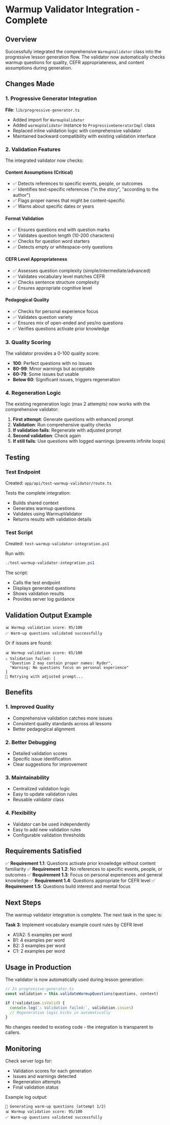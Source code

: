 # Warmup Validator Integration - Complete

## Overview

Successfully integrated the comprehensive `WarmupValidator` class into the progressive lesson generation flow. The validator now automatically checks warmup questions for quality, CEFR appropriateness, and content assumptions during generation.

## Changes Made

### 1. Progressive Generator Integration

**File**: `lib/progressive-generator.ts`

- Added import for `WarmupValidator`
- Added `warmupValidator` instance to `ProgressiveGeneratorImpl` class
- Replaced inline validation logic with comprehensive validator
- Maintained backward compatibility with existing validation interface

### 2. Validation Features

The integrated validator now checks:

#### Content Assumptions (Critical)
- ✅ Detects references to specific events, people, or outcomes
- ✅ Identifies text-specific references ("in the story", "according to the author")
- ✅ Flags proper names that might be content-specific
- ✅ Warns about specific dates or years

#### Format Validation
- ✅ Ensures questions end with question marks
- ✅ Validates question length (10-200 characters)
- ✅ Checks for question word starters
- ✅ Detects empty or whitespace-only questions

#### CEFR Level Appropriateness
- ✅ Assesses question complexity (simple/intermediate/advanced)
- ✅ Validates vocabulary level matches CEFR
- ✅ Checks sentence structure complexity
- ✅ Ensures appropriate cognitive level

#### Pedagogical Quality
- ✅ Checks for personal experience focus
- ✅ Validates question variety
- ✅ Ensures mix of open-ended and yes/no questions
- ✅ Verifies questions activate prior knowledge

### 3. Quality Scoring

The validator provides a 0-100 quality score:
- **100**: Perfect questions with no issues
- **80-99**: Minor warnings but acceptable
- **60-79**: Some issues but usable
- **Below 60**: Significant issues, triggers regeneration

### 4. Regeneration Logic

The existing regeneration logic (max 2 attempts) now works with the comprehensive validator:

1. **First attempt**: Generate questions with enhanced prompt
2. **Validation**: Run comprehensive quality checks
3. **If validation fails**: Regenerate with adjusted prompt
4. **Second validation**: Check again
5. **If still fails**: Use questions with logged warnings (prevents infinite loops)

## Testing

### Test Endpoint

Created: `app/api/test-warmup-validator/route.ts`

Tests the complete integration:
- Builds shared context
- Generates warmup questions
- Validates using WarmupValidator
- Returns results with validation details

### Test Script

Created: `test-warmup-validator-integration.ps1`

Run with:
```powershell
./test-warmup-validator-integration.ps1
```

The script:
- Calls the test endpoint
- Displays generated questions
- Shows validation results
- Provides server log guidance

## Validation Output Example

```
📊 Warmup validation score: 95/100
✅ Warm-up questions validated successfully
```

Or if issues are found:
```
📊 Warmup validation score: 65/100
⚠️ Validation failed: [
  "Question 2 may contain proper names: Ryder",
  "Warning: No questions focus on personal experience"
]
🔄 Retrying with adjusted prompt...
```

## Benefits

### 1. Improved Quality
- Comprehensive validation catches more issues
- Consistent quality standards across all lessons
- Better pedagogical alignment

### 2. Better Debugging
- Detailed validation scores
- Specific issue identification
- Clear suggestions for improvement

### 3. Maintainability
- Centralized validation logic
- Easy to update validation rules
- Reusable validator class

### 4. Flexibility
- Validator can be used independently
- Easy to add new validation rules
- Configurable validation thresholds

## Requirements Satisfied

✅ **Requirement 1.1**: Questions activate prior knowledge without content familiarity
✅ **Requirement 1.2**: No references to specific events, people, or outcomes
✅ **Requirement 1.3**: Focus on personal experiences and general knowledge
✅ **Requirement 1.4**: Questions appropriate for CEFR level
✅ **Requirement 1.5**: Questions build interest and mental focus

## Next Steps

The warmup validator integration is complete. The next task in the spec is:

**Task 3**: Implement vocabulary example count rules by CEFR level
- A1/A2: 5 examples per word
- B1: 4 examples per word
- B2: 3 examples per word
- C1: 2 examples per word

## Usage in Production

The validator is now automatically used during lesson generation:

```typescript
// In progressive-generator.ts
const validation = this.validateWarmupQuestions(questions, context)

if (!validation.isValid) {
  console.log(`⚠️ Validation failed:`, validation.issues)
  // Regeneration logic kicks in automatically
}
```

No changes needed to existing code - the integration is transparent to callers.

## Monitoring

Check server logs for:
- Validation scores for each generation
- Issues and warnings detected
- Regeneration attempts
- Final validation status

Example log output:
```
🎯 Generating warm-up questions (attempt 1/2)
📊 Warmup validation score: 95/100
✅ Warm-up questions validated successfully
```
